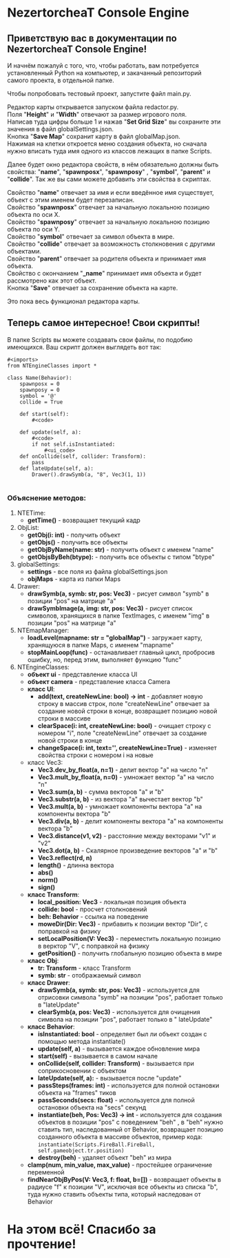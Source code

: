 # NezertorcheaT Console Engine

## Приветствую вас в документации по NezertorcheaT Console Engine!

И начнём пожалуй с того, что, чтобы работать, вам потребуется установленный Python на компьютер, и закачанный репозиторий самого проекта, в отдельной папке.  

Чтобы попробовать тестовый проект, запустите файл main.py. 

Редактор карты открывается запуском файла redactor.py.  
Поля "**Height**" и "**Width**" отвечают за размер игрового поля.  
Написав туда цифры больше 1 и нажав "**Set Grid Size**" вы сохраните эти значения в файл globalSettings.json.  
Кнопка "**Save Map**" сохранит карту в файл globalMap.json.  
Нажимая на клетки откроется меню создания объекта, но сначала нужно вписать туда имя одного из классов лежащих в папке
Scripts.

Далее будет окно редактора свойств, в нём обязательно должны быть свойства: "**name**", "**spawnposx**", "**spawnposy**"
, "**symbol**", "**parent**"
и "**collide**". Так же вы сами можете добавить эти свойства в скриптах.

Свойство "**name**" отвечает за имя и если введённое имя существует, объект с этим именем будет перезаписан.  
Свойство "**spawnposx**" отвечает за начальную локальною позицию объекта по оси X.  
Свойство "**spawnposy**" отвечает за начальную локальною позицию объекта по оси Y.  
Свойство "**symbol**" отвечает за символ объекта в мире.  
Свойство "**collide**" отвечает за возможность столкновения с другими объектами.  
Свойство "**parent**" отвечает за родителя объекта и принимает имя объекта.  
Свойство с окончанием "**_name**" принимает имя объекта и будет рассмотрено как этот объект.  
Кнопка "**Save**" отвечает за сохранение объекта на карте.

Это пока весь функционал редактора карты.

## Теперь самое интересное! Cвои скрипты!

В папке Scripts вы можете создавать свои файлы, по подобию имеющихся. Ваш скрипт должен выглядеть вот так:

```
#<imports>
from NTEngineClasses import *  

class Name(Behavior):
    spawnposx = 0  
    spawnposy = 0  
    symbol = '@'  
    collide = True

    def start(self):  
        #<code>  
    
    def update(self, a):  
        #<code>  
        if not self.isInstantiated:  
            #<ui_code>  
    def onCollide(self, collider: Transform):
        pass
    def lateUpdate(self, a):
        Drawer().drawSymb(a, "8", Vec3(1, 1))
        
```  

### Объяснение методов:

1. NTETime:
    - **getTime()** - возвращает текущий кадр
2. ObjList:
    - **getObj(i: int)** - получить объект
    - **getObjs()** - получить все объекты
    - **getObjByName(name: str)** - получить объект с именем "name"
    - **getObjsByBeh(btype):** - получить все объекты с типом "btype"
3. globalSettings:
    - **settings** - все поля из файла globalSettings.json
    - **objMaps** - карта из папки Maps
4. Drawer:
    - **drawSymb(a, symb: str, pos: Vec3)** - рисует символ "symb" в позиции "pos" на матрице "a"
    - **drawSymbImage(a, img: str, pos: Vec3)** - рисует список символов, хранящихся в папке TextImages, с именем "img"
      в позиции "pos" на матрице "a"
5. NTEmapManager:
    - **loadLevel(mapname: str = "globalMap")** - загружает карту, хранящуюся в папке Maps, с именем "mapname"
    - **stopMainLoop(func)** - останавливает главный цикл, пробросив ошибку, но, перед этим, выполняет функцию "func"
6. NTEngineClasses:
    - **объект ui** - представление класса UI
    - **объект camera** - представление класса Camera
    - **класс UI**:
        - **add(text, createNewLine: bool) -> int** - добавляет новую строку в массив строк, поле "createNewLine"
          отвечает за создание новой строки в конце, возвращает позицию новой строки в массиве
        - **clearSpace(i: int, createNewLine: bool)** - очищает строку с номером "i", поле "createNewLine" отвечает за
          создание новой строки в конце
        - **changeSpace(i: int, text='', createNewLine=True)** - изменяет свойства строки с номером i на новые
    - класс Vec3:
        - **Vec3.dev_by_float(a, n=1)** - делит вектор "a" на число "n"
        - **Vec3.mult_by_float(a, n=0)** - умножает вектор "a" на число "n"
        - **Vec3.sum(a, b)** - сумма векторов "a" и "b"
        - **Vec3.substr(a, b)** - из вектора "a" вычестает вектор "b"
        - **Vec3.mult(a, b)** - умножает компоненты вектора "a" на компоненты вектора "b"
        - **Vec3.div(a, b)** - делит компоненты вектора "a" на компоненты вектора "b"
        - **Vec3.distance(v1, v2)** - расстояние между векторами "v1" и "v2"
        - **Vec3.dot(a, b)** - Скалярное произведение векторов "a" и "b"
        - **Vec3.reflect(rd, n)**
        - **length()** - длинна вектора
        - **abs()**
        - **norm()**
        - **sign()**
    - **класс Transform**:
        - **local_position: Vec3** - локальная позиция объекта
        - **collide: bool** - просчет столкновений
        - **beh: Behavior** - ссылка на поведение
        - **moweDir(Dir: Vec3)** - прибавить к позиции вектор "Dir", с поправкой на физику
        - **setLocalPosition(V: Vec3)** - переместить локальную позицию в верктор "V", с поправкой на физику
        - **getPosition()** - получить глобальную позицию объекта в мире
    - **класс Obj**:
        - **tr: Transform** - класс Transform
        - **symb: str** - отображаемый символ
    - **класс Drawer**:
        - **drawSymb(a, symb: str, pos: Vec3)** - используется для отрисовки символа "symb" на позиции "pos", работает
          только в "lateUpdate"
        - **clearSymb(a, pos: Vec3)** - используется для очищения символа на позиции "pos", работает только в "
          lateUpdate"
    - **класс Behavior**:
        - **isInstantiated: bool** - определяет был ли объект создан с помощью метода instantiate()
        - **update(self, a)** - вызывается каждое обновление мира
        - **start(self)** - вызывается в самом начале
        - **onCollide(self, collider: Transform)** - вызывается при соприкосновении с объектом
        - **lateUpdate(self, a):** - вызывается после "update"
        - **passSteps(frames: int)** - используется для полной остановки объекта на "frames" тиков
        - **passSeconds(secs: float)** - используется для полной остановки объекта на "secs" секунд
        - **instantiate(beh, Pos: Vec3) -> int** - используется для создания объектов в позиции "pos" с поведением "beh"
          , в "beh" нужно ставить тип, наследованный от Behavior, возвращает позицию созданного объекта в массиве
          объектов, пример кода: ```instantiate(Scripts.FireBall.FireBall, self.gameobject.tr.position)```
        - **destroy(beh)** - удаляет объект "beh" из мира
    - **clamp(num, min_value, max_value)** - простейшее ограничение переменной
    - **findNearObjByPos(V: Vec3, f: float, b=[])** - возвращает объекты в радиусе "f" к позиции "V", исключая все
      объекты из списка "b", туда нужно ставить объекты типа, который наследован от Behavior

# На этом всё! Спасибо за прочтение!
